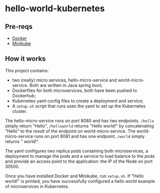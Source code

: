 # hello-world-kubernetes

## Pre-reqs
- [Docker](https://docs.docker.com/install/linux/docker-ce/ubuntu/)
- [Minikube](https://kubernetes.io/docs/tasks/tools/install-minikube/)

## How it works
This project contains:
 - two (really) micro services, hello-micro-service and world-micro-service. Both are written in Java spring boot;
 - Dockerfiles for both microservices, both have been pushed to Dockerhub;
 - Kubernetes yaml config files to create a deployment and service;
 - A `setup.sh` script that runs uses the yaml to set up the Kubernetes cluster.

The hello-micro-service runs on port 8080 and has two endpoints. `/hello` simply return "Hello", `/helloworld` returns "Hello world!" by concatenating "Hello" to the result of the endpoint on world-micro-service.
The world-micro-service runs on port 8081 and has one endpoint. `/world` simply returns " world!".

The yaml configures two replica pods containing both microservices, a deployment to manage the pods and a service to load balance to the pods and provide an access point to the application: the IP of the Node on port 30500.

Once you have installed Docker and Minikube, run `setup.sh`. If "Hello world!" is printed, you have successfully configured a hello world example of microservices in Kubernetes.
